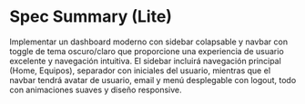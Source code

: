 # Spec Summary (Lite)

Implementar un dashboard moderno con sidebar colapsable y navbar con toggle de tema oscuro/claro que proporcione una experiencia de usuario excelente y navegación intuitiva. El sidebar incluirá navegación principal (Home, Equipos), separador con iniciales del usuario, mientras que el navbar tendrá avatar de usuario, email y menú desplegable con logout, todo con animaciones suaves y diseño responsive.